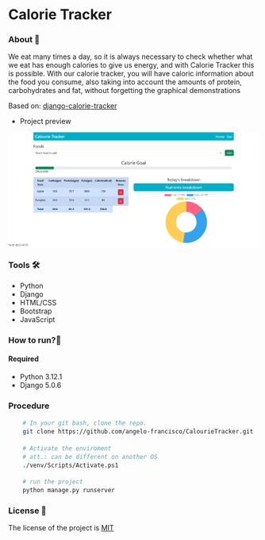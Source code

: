 # Calorie Tracker

### About 📙
We eat many times a day, so it is always necessary to check whether what we eat has enough calories to give us energy, and with Calorie Tracker this is possible.
With our calorie tracker, you will have caloric information about the food you consume, also taking into account the amounts of protein, carbohydrates and fat, without forgetting the graphical demonstrations

Based on: [django-calorie-tracker](https://github.com/nitish-gautam/django-calorie-tracker/)
- Project preview
<img src="../docs/imgs/preview.png">

### Tools 🛠️
- Python
- Django
- HTML/CSS
- Bootstrap
- JavaScript
### How to run?🏃
#### Required
- Python 3.12.1
- Django 5.0.6

### Procedure
```bash
    # In your git bash, clone the repo.
    git clone https://github.com/angelo-francisco/CalourieTracker.git

    # Activate the enviroment
    # att.: can be different on another OS
    ./venv/Scripts/Activate.ps1

    # run the project
    python manage.py runserver
```
### License 🔑

The license of the project is [MIT](https://opensource.org/license/mit)